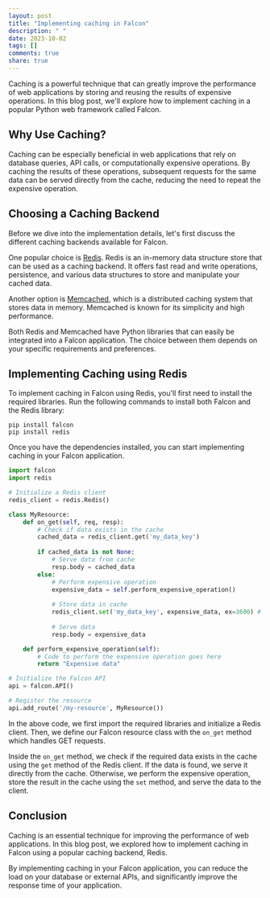 ```yaml
---
layout: post
title: "Implementing caching in Falcon"
description: " "
date: 2023-10-02
tags: []
comments: true
share: true
---
```


Caching is a powerful technique that can greatly improve the performance of web applications by storing and reusing the results of expensive operations. In this blog post, we'll explore how to implement caching in a popular Python web framework called Falcon.

## Why Use Caching?

Caching can be especially beneficial in web applications that rely on database queries, API calls, or computationally expensive operations. By caching the results of these operations, subsequent requests for the same data can be served directly from the cache, reducing the need to repeat the expensive operation.

## Choosing a Caching Backend

Before we dive into the implementation details, let's first discuss the different caching backends available for Falcon.

One popular choice is [Redis](https://redis.io/). Redis is an in-memory data structure store that can be used as a caching backend. It offers fast read and write operations, persistence, and various data structures to store and manipulate your cached data.

Another option is [Memcached](https://memcached.org/), which is a distributed caching system that stores data in memory. Memcached is known for its simplicity and high performance.

Both Redis and Memcached have Python libraries that can easily be integrated into a Falcon application. The choice between them depends on your specific requirements and preferences.

## Implementing Caching using Redis

To implement caching in Falcon using Redis, you'll first need to install the required libraries. Run the following commands to install both Falcon and the Redis library:

```
pip install falcon
pip install redis
```

Once you have the dependencies installed, you can start implementing caching in your Falcon application.

```python
import falcon
import redis

# Initialize a Redis client
redis_client = redis.Redis()

class MyResource:
    def on_get(self, req, resp):
        # Check if data exists in the cache
        cached_data = redis_client.get('my_data_key')
        
        if cached_data is not None:
            # Serve data from cache
            resp.body = cached_data
        else:
            # Perform expensive operation
            expensive_data = self.perform_expensive_operation()
            
            # Store data in cache
            redis_client.set('my_data_key', expensive_data, ex=3600) # Cache for 1 hour
            
            # Serve data
            resp.body = expensive_data

    def perform_expensive_operation(self):
        # Code to perform the expensive operation goes here
        return "Expensive data"

# Initialize the Falcon API
api = falcon.API()

# Register the resource
api.add_route('/my-resource', MyResource())
```

In the above code, we first import the required libraries and initialize a Redis client. Then, we define our Falcon resource class with the `on_get` method which handles GET requests.

Inside the `on_get` method, we check if the required data exists in the cache using the `get` method of the Redis client. If the data is found, we serve it directly from the cache. Otherwise, we perform the expensive operation, store the result in the cache using the `set` method, and serve the data to the client.

## Conclusion

Caching is an essential technique for improving the performance of web applications. In this blog post, we explored how to implement caching in Falcon using a popular caching backend, Redis.

By implementing caching in your Falcon application, you can reduce the load on your database or external APIs, and significantly improve the response time of your application.